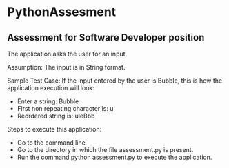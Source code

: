 # PythonAssesment
## Assessment for Software Developer position

The application asks the user for an input.

Assumption: The input is in String format.

Sample Test Case:
If the input entered by the user is Bubble, this is how the application execution will look:
- Enter a string: Bubble
- First non repeating character is: u
- Reordered string is: uleBbb

Steps to execute this application:
- Go to the command line
- Go to the directory in which the file assessment.py is present.
- Run the command python assessment.py to execute the application.